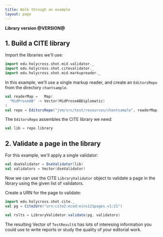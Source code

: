 ```yaml
---
title: Walk through an example
layout: page
---
```


**Library version @VERSION@**


## 1. Build a CITE library

Import the libraries we'll use:


```scala mdoc
import edu.holycross.shot.mid.validator._
import edu.holycross.shot.citevalidator._
import edu.holycross.shot.mid.markupreader._
```

In this example, we'll use a single markup reader, and create an `EditorsRepo`
from the directory `chantsample`.




```scala mdoc
val readerMap =   Map(
  "MidProseAB" -> Vector(MidProseABDiplomatic)
)
val repo = EditorsRepo("jvm/src/test/resources/chantsample", readerMap)
```

The `EditorsRepo` assembles the CITE library we need:


```scala mdoc:silent
val lib = repo.library
```


## 2. Validate a page in the library

For this example, we'll apply a single validator:


```scala mdoc:silent
val dseValidator = DseValidator(lib)
val validators = Vector(dseValidator)
```

Now we can use the CITE `LibraryValidator` object to validate a page in the library using the given list of validators.

Create a URN for the page to validate:

```scala mdoc:silent
import edu.holycross.shot.cite._
val pg = Cite2Urn("urn:cite2:ecod:eins121pages.v1:21")
```

```scala mdoc
val rslts = LibraryValidator.validate(pg, validators)
```

The resulting Vector of `TestResult`s has lots of interesing information you could use to write reports or study the quality of your editorial work.

